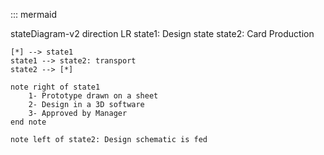 ::: mermaid

stateDiagram-v2
direction LR
    state1: Design state
    state2: Card Production
    
    [*] --> state1
    state1 --> state2: transport
    state2 --> [*]

    note right of state1
        1- Prototype drawn on a sheet
        2- Design in a 3D software
        3- Approved by Manager
    end note

    note left of state2: Design schematic is fed 
    